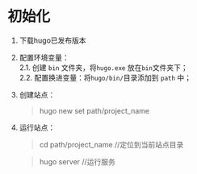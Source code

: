 # 初始化
1. 下载hugo已发布版本

2. 配置环境变量：   
    2.1. 创建 `bin` 文件夹，将`hugo.exe` 放在`bin`文件夹下；  
    2.2. 配置换进变量：将`hugo/bin/`目录添加到 `path` 中；
3. 创建站点：
    > hugo new set path/project_name
4. 运行站点：
    > cd path/project_name  //定位到当前站点目录

    > hugo server //运行服务








